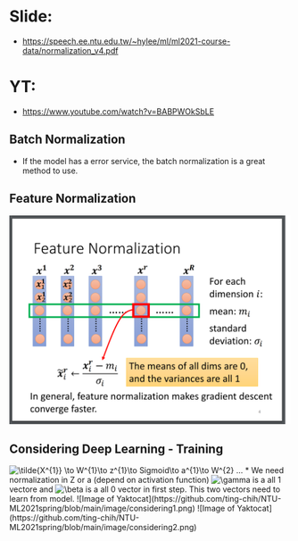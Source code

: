 # Slide:  
  * https://speech.ee.ntu.edu.tw/~hylee/ml/ml2021-course-data/normalization_v4.pdf  

# YT:  
  * https://www.youtube.com/watch?v=BABPWOkSbLE  

## Batch Normalization  
  * If the model has a error service, the batch normalization is a great method to use.  

## Feature Normalization  
  ![Image of Yaktocat](https://github.com/ting-chih/NTU-ML2021spring/blob/main/image/feature%20normalization.png)  
  

## Considering Deep Learning - Training  
 <img src="https://latex.codecogs.com/svg.image?\tilde{X^{1}}&space;\to&space;W^{1}\to&space;z^{1}\to&space;Sigmoid\to&space;a^{1}\to&space;W^{2}&space;..." title="\tilde{X^{1}} \to W^{1}\to z^{1}\to Sigmoid\to a^{1}\to W^{2} ..." />  
 * We need normalization in Z or a (depend on activation function)  
 <img src="https://latex.codecogs.com/svg.image?\gamma&space;" title="\gamma " /> is a all 1 vectore and <img src="https://latex.codecogs.com/svg.image?\beta&space;" title="\beta " /> is a all 0 vector in first step. This two vectors need to learn from model.  
 ![Image of Yaktocat](https://github.com/ting-chih/NTU-ML2021spring/blob/main/image/considering1.png)  
 ![Image of Yaktocat](https://github.com/ting-chih/NTU-ML2021spring/blob/main/image/considering2.png)  
